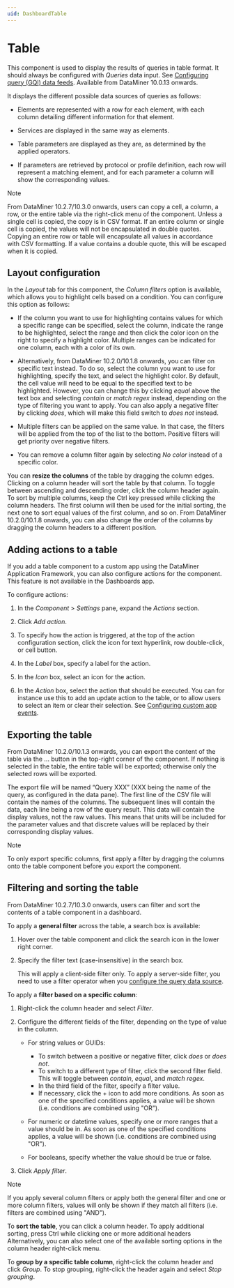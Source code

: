 ```yaml
---
uid: DashboardTable
---
```


# Table

This component is used to display the results of queries in table format. It should always be configured with *Queries* data input. See [Configuring query (GQI) data feeds](xref:Configuring_GQI_feeds). Available from DataMiner 10.0.13 onwards.

It displays the different possible data sources of queries as follows:

- Elements are represented with a row for each element, with each column detailing different information for that element.

- Services are displayed in the same way as elements.

- Table parameters are displayed as they are, as determined by the applied operators.

- If parameters are retrieved by protocol or profile definition, each row will represent a matching element, and for each parameter a column will show the corresponding values.

> [!NOTE]
> From DataMiner 10.2.7/10.3.0 onwards, users can copy a cell, a column, a row, or the entire table via the right-click menu of the component. Unless a single cell is copied, the copy is in CSV format. If an entire column or single cell is copied, the values will not be encapsulated in double quotes. Copying an entire row or table will encapsulate all values in accordance with CSV formatting. If a value contains a double quote, this will be escaped when it is copied.

## Layout configuration

In the *Layout* tab for this component, the *Column filters* option is available, which allows you to highlight cells based on a condition. You can configure this option as follows:

- If the column you want to use for highlighting contains values for which a specific range can be specified, select the column, indicate the range to be highlighted, select the range and then click the color icon on the right to specify a highlight color. Multiple ranges can be indicated for one column, each with a color of its own.

- Alternatively, from DataMiner 10.2.0/10.1.8 onwards, you can filter on specific text instead. To do so, select the column you want to use for highlighting, specify the text, and select the highlight color. By default, the cell value will need to be equal to the specified text to be highlighted. However, you can change this by clicking *equal* above the text box and selecting *contain* or *match regex* instead, depending on the type of filtering you want to apply. You can also apply a negative filter by clicking *does*, which will make this field switch to *does not* instead.

- Multiple filters can be applied on the same value. In that case, the filters will be applied from the top of the list to the bottom. Positive filters will get priority over negative filters.

- You can remove a column filter again by selecting *No color* instead of a specific color.

You can **resize the columns** of the table by dragging the column edges. Clicking on a column header will sort the table by that column. To toggle between ascending and descending order, click the column header again. To sort by multiple columns, keep the Ctrl key pressed while clicking the column headers. The first column will then be used for the initial sorting, the next one to sort equal values of the first column, and so on. From DataMiner 10.2.0/10.1.8 onwards, you can also change the order of the columns by dragging the column headers to a different position.

## Adding actions to a table

If you add a table component to a custom app using the DataMiner Application Framework, you can also configure actions for the component. This feature is not available in the Dashboards app.

To configure actions:

1. In the *Component* \> *Settings* pane, expand the *Actions* section.

1. Click *Add action*.

1. To specify how the action is triggered, at the top of the action configuration section, click the icon for text hyperlink, row double-click, or cell button.

1. In the *Label* box, specify a label for the action.

1. In the *Icon* box, select an icon for the action.

1. In the *Action* box, select the action that should be executed. You can for instance use this to add an update action to the table, or to allow users to select an item or clear their selection. See [Configuring custom app events](xref:Configuring_custom_apps#configuring-custom-app-events).

## Exporting the table

From DataMiner 10.2.0/10.1.3 onwards, you can export the content of the table via the ... button in the top-right corner of the component. If nothing is selected in the table, the entire table will be exported; otherwise only the selected rows will be exported.

The export file will be named “Query XXX” (XXX being the name of the query, as configured in the data pane). The first line of the CSV file will contain the names of the columns. The subsequent lines will contain the data, each line being a row of the query result. This data will contain the display values, not the raw values. This means that units will be included for the parameter values and that discrete values will be replaced by their corresponding display values.

> [!NOTE]
> To only export specific columns, first apply a filter by dragging the columns onto the table component before you export the component.

## Filtering and sorting the table

From DataMiner 10.2.7/10.3.0 onwards, users can filter and sort the contents of a table component in a dashboard.

To apply a **general filter** across the table, a search box is available:

1. Hover over the table component and click the search icon in the lower right corner.

1. Specify the filter text (case-insensitive) in the search box.

   This will apply a client-side filter only. To apply a server-side filter, you need to use a filter operator when you [configure the query data source](xref:Configuring_GQI_feeds).

To apply a **filter based on a specific column**:

1. Right-click the column header and select *Filter*.

1. Configure the different fields of the filter, depending on the type of value in the column.

   - For string values or GUIDs:

     - To switch between a positive or negative filter, click *does* or *does not*.
     - To switch to a different type of filter, click the second filter field. This will toggle between *contain*, *equal*, and *match regex*.
     - In the third field of the filter, specify a filter value.
     - If necessary, click the + icon to add more conditions. As soon as one of the specified conditions applies, a value will be shown (i.e. conditions are combined using "OR").

   - For numeric or datetime values, specify one or more ranges that a value should be in. As soon as one of the specified conditions applies, a value will be shown (i.e. conditions are combined using "OR").
   - For booleans, specify whether the value should be true or false.

1. Click *Apply filter*.

> [!NOTE]
> If you apply several column filters or apply both the general filter and one or more column filters, values will only be shown if they match all filters (i.e. filters are combined using "AND").

To **sort the table**, you can click a column header. To apply additional sorting, press Ctrl while clicking one or more additional headers Alternatively, you can also select one of the available sorting options in the column header right-click menu.

To **group by a specific table column**, right-click the column header and click *Group*. To stop grouping, right-click the header again and select *Stop grouping*.
